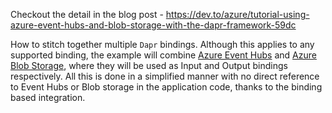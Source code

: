 Checkout the detail in the blog post - https://dev.to/azure/tutorial-using-azure-event-hubs-and-blob-storage-with-the-dapr-framework-59dc

How to stitch together multiple `Dapr` bindings. Although this applies to any supported binding, the example will combine [Azure Event Hubs](https://azure.microsoft.com/services/event-hubs/?WT.mc_id=devto-blog-abhishgu) and [Azure Blob Storage](https://azure.microsoft.com/services/storage/blobs/?WT.mc_id=devto-blog-abhishgu), where they will be used as Input and Output bindings respectively. All this is done in a simplified manner with no direct reference to Event Hubs or Blob storage in the application code, thanks to the binding based integration.
